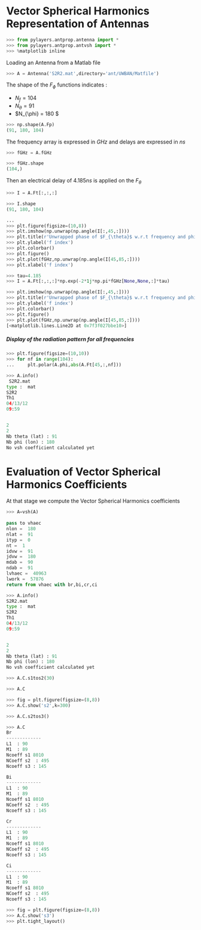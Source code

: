 # Vector Spherical Harmonics Representation of Antennas


```python
>>> from pylayers.antprop.antenna import *
>>> from pylayers.antprop.antvsh import *
>>> %matplotlib inline
```

Loading an Antenna from a Matlab file

```python
>>> A = Antenna('S2R2.mat',directory='ant/UWBAN/Matfile')
```

The shape of the $F_{\phi}$ functions indicates :

- $N_f= 104$
- $N_{\theta} = 91$
- $N_{\phi} = 180 $

```python
>>> np.shape(A.Fp)
(91, 180, 104)
```

The frequency array is expressed in $GHz$ and delays are expressed in $ns$

```python
>>> fGHz = A.fGHz
```

```python
>>> fGHz.shape
(104,)
```

Then an electrical delay of $4.185ns$ is applied on the $F_{\theta}$

```python
>>> I = A.Ft[:,:,:]
```

```python
>>> I.shape
(91, 180, 104)
```

```python
...
>>> plt.figure(figsize=(10,8))
>>> plt.imshow(np.unwrap(np.angle(I[:,45,:])))
>>> plt.title(r'Unwrapped phase of $F_{\theta}$ w.r.t frequency and phi for $\theta=\frac{pi}{2}$')
>>> plt.ylabel('f index')
>>> plt.colorbar()
>>> plt.figure()
>>> plt.plot(fGHz,np.unwrap(np.angle(I[45,85,:])))
>>> plt.xlabel('f index')
```

```python
>>> tau=4.185
>>> I = A.Ft[:,:,:]*np.exp(-2*1j*np.pi*fGHz[None,None,:]*tau)
```

```python
>>> plt.imshow(np.unwrap(np.angle(I[:,45,:])))
>>> plt.title(r'Unwrapped phase of $F_{\theta}$ w.r.t frequency and phi for $\theta=\frac{pi}{2}$')
>>> plt.ylabel('f index')
>>> plt.colorbar()
>>> plt.figure()
>>> plt.plot(fGHz,np.unwrap(np.angle(I[45,85,:])))
[<matplotlib.lines.Line2D at 0x7f3f027bbe10>]
```

##### Display of the radiation pattern for all frequencies

```python
>>> plt.figure(figsize=(10,10))
>>> for nf in range(104):
...     plt.polar(A.phi,abs(A.Ft[45,:,nf]))
```

```python
>>> A.info()
 S2R2.mat
type :  mat
S2R2
Th1
04/13/12
09:59


2
2
Nb theta (lat) : 91
Nb phi (lon) : 180
No vsh coefficient calculated yet
```

# Evaluation of Vector Spherical Harmonics Coefficients

At that stage we compute the Vector Spherical Harmonics coefficients

```python
>>> A=vsh(A)
 
pass to vhaec
nlon =  180
nlat =  91
ityp =  0
nt =  1
idvw =  91
jdvw =  180
mdab =  90
ndab =  91
lvhaec =  40963
lwork =  57876
return from vhaec with br,bi,cr,ci
```

```python
>>> A.info()
S2R2.mat
type :  mat
S2R2
Th1
04/13/12
09:59


2
2
Nb theta (lat) : 91
Nb phi (lon) : 180
No vsh coefficient calculated yet
```

```python
>>> A.C.s1tos2(30)
```

```python
>>> A.C
```

```python
>>> fig = plt.figure(figsize=(8,8))
>>> A.C.show('s2',k=300)
```

```python
>>> A.C.s2tos3()
```

```python
>>> A.C
Br
-------------
L1  : 90
M1  : 89
Ncoeff s1 8010
NCoeff s2  : 495
Ncoeff s3 : 145

Bi
-------------
L1  : 90
M1  : 89
Ncoeff s1 8010
NCoeff s2  : 495
Ncoeff s3 : 145

Cr
-------------
L1  : 90
M1  : 89
Ncoeff s1 8010
NCoeff s2  : 495
Ncoeff s3 : 145

Ci
-------------
L1  : 90
M1  : 89
Ncoeff s1 8010
NCoeff s2  : 495
Ncoeff s3 : 145
```

```python
>>> fig = plt.figure(figsize=(8,8))
>>> A.C.show('s3')
>>> plt.tight_layout()
```

```python

```
